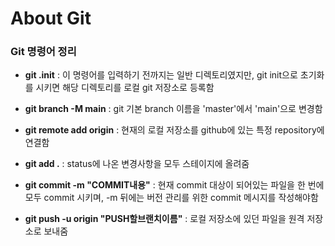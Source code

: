<h1> About Git </h1>

<h3> Git 명령어 정리 </h3>

- __git .init__ : 이 명령어를 입력하기 전까지는 일반 디렉토리였지만, git init으로 초기화를 시키면 해당 디렉토리를 로컬 git 저장소로 등록함

- __git branch -M main__ : git 기본 branch 이름을 'master'에서 'main'으로 변경함

- __git remote add origin__ : 현재의 로컬 저장소를 github에 있는 특정 repository에 연결함

- __git add .__ :  status에 나온 변경사항을 모두 스테이지에 올려줌

- __git commit -m "COMMIT내용"__ : 현재 commit 대상이 되어있는 파일을 한 번에 모두 commit 시키며, -m 뒤에는 버전 관리를 위한 commit 메시지를 작성해야함

- __git push -u origin  "PUSH할브랜치이름"__ : 로컬 저장소에 있던 파일을 원격 저장소로 보내줌



